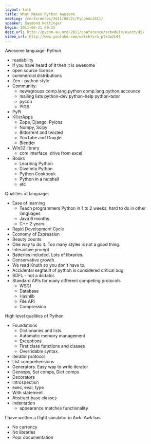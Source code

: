 ```yaml
---
layout: talk
title: What Makes Python Awesome
meeting: /conferences/2011/08/21/PyConAu2011/
speaker: Raymond Hettinger
begin: 2011-08-21 09:15
desc_url: http://pycon-au.org/2011/conference/schedule/event/45/
video_url: http://www.youtube.com/watch?v=b_pTxGu2L04
---
```

Awesome language: Python

* readability
* if you have heard of it then it is awesome
* open source license
* commercial distributions
* Zen - python style
* Community:
  * newsgroups comp.lang.python comp.lang.python.accounce
  * mailing lists python-dev python-help python-tutor
  * pycon
  * PIGS
* PyPi
* KillerApps
  * Zope, Django, Pylons
  * Numpy, Scipy
  * Bittorrent and twisted
  * YouTube and Google
  * Blender
* Win32 library
  * com interface, drive from excel
* Books
  * Learning Python
  * Dive into Python
  * Python Cookbook
  * Python in a nutshell
  * etc

Qualities of language:

* Ease of learning
  * Teach programmers Python in 1 to 2 weeks, hard to do in other languages
  * Java 6 months
  * C++ 2 years
* Rapid Development Cycle
* Economy of Expression
* Beauty counts
* One way to do it. Too many styles is not a good thing.
* Interactive prompt
* Batteries included. Lots of libraries.
* Conservative growth.
* We read Knuth so you don't have to.
* Accidental segfault of python is considered critical bug.
* BDFL - not a dictator.
* Standard APIs for many different competing protocols
  * WSGI
  * Database
  * Hashlib
  * File API
  * Compression

High level qualities of Python

* Foundations
  * Dictionaries and lists
  * Automatic memory management
  * Exceptions
  * First class functions and classes
  * Overridable syntax.
* Iterator protocol
* List comprehensions
* Generators. Easy way to write iterator
* Genexps, Set comps, Dict comps
* Decorators
* Introspection
* exec, eval, type
* With statement
* Abstract base classes
* Indentation
  * appearance matches functionality

I have written a flight simulator in Awk. Awk has

* No currency
* No libraries
* Poor documentation
